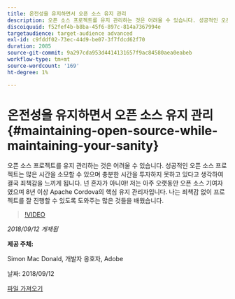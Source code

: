 ```yaml
---
title: 온전성을 유지하면서 오픈 소스 유지 관리
description: 오픈 소스 프로젝트를 유지 관리하는 것은 어려울 수 있습니다. 성공적인 오픈 소스 프로젝트는 많은 시간을 소모할 수 있으며 충분한 시간을 투자하지 못하고 있다고 생각하여 결국 죄책감을 느끼게 됩니다. 죄책감 없이 프로젝트를 잘 수행할 수 있도록 도와주는 몇 가지 사항을 배웁니다.
discoiquuid: f52fef4b-b8ba-45f6-897c-814a7367994e
targetaudience: target-audience advanced
exl-id: c9fddf02-73ec-44d9-be07-3f7fdcd62f70
duration: 2085
source-git-commit: 9a297cda953d4414131657f9ac84580aea0eabeb
workflow-type: tm+mt
source-wordcount: '169'
ht-degree: 1%

---
```


# 온전성을 유지하면서 오픈 소스 유지 관리{#maintaining-open-source-while-maintaining-your-sanity}

오픈 소스 프로젝트를 유지 관리하는 것은 어려울 수 있습니다. 성공적인 오픈 소스 프로젝트는 많은 시간을 소모할 수 있으며 충분한 시간을 투자하지 못하고 있다고 생각하여 결국 죄책감을 느끼게 됩니다. 넌 혼자가 아니야! 저는 아주 오랫동안 오픈 소스 기여자였으며 8년 이상 Apache Cordova의 핵심 유지 관리자입니다. 나는 죄책감 없이 프로젝트를 잘 진행할 수 있도록 도와주는 많은 것들을 배웠습니다.

>[!VIDEO](https://video.tv.adobe.com/v/23713/?quality=9)

*2018/09/12 게재됨*

**제공 주체:**

Simon Mac Donald, 개발자 옹호자, Adobe

날짜: 2018/09/12

[파일 가져오기](assets/maintaining-open-source-while-maintaining-your-sanity-gems-091218.pdf)

<!--
[Get back to the Overview](https://helpx.adobe.com/experience-manager/kt/eseminars/gems/aem-index.html)
-->
